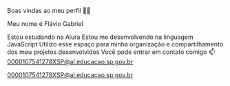 Boas vindas ao meu perfil 💙💙

Meu nome é Flávio Gabriel

Estou estudando na Alura
Estou me desenvolvendo na linguagem JavaScript
Utilizo esse espaço para minha organização e compartilhamento dos meu projetos desenvolvidos
Você pode entrar em contato comigo 📫
0000107541278XSP@al.educacao.sp.gov.br

0000107541278XSP@al.educacao.sp.gov.br
